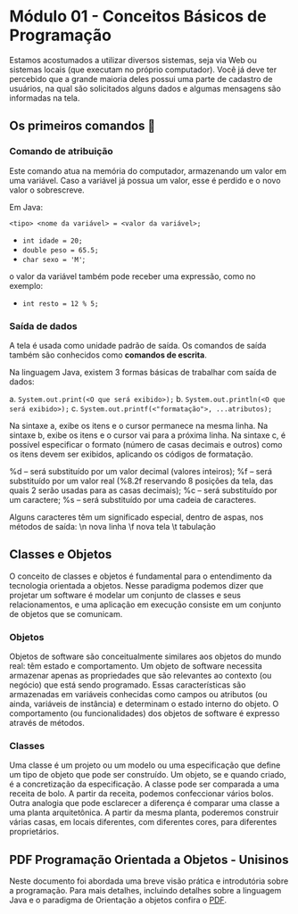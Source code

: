 # Módulo 01 - Conceitos Básicos de Programação

Estamos acostumados a utilizar diversos sistemas, seja via Web ou sistemas locais (que executam no próprio computador). Você já deve ter percebido que a grande maioria deles possui uma parte de cadastro de usuários, na qual são solicitados alguns dados e algumas mensagens são informadas na tela.

## Os primeiros comandos 🍼

### Comando de atribuição

Este comando atua na memória do computador, armazenando um valor em uma variável. Caso a variável já possua um valor, esse é perdido e o novo valor o sobrescreve.

Em Java:

`<tipo> <nome da variável> = <valor da variável>;`

- `int idade = 20;`
- `double peso = 65.5;`
- `char sexo = 'M'`;

o valor da variável também pode receber uma expressão, como no exemplo:

- `int resto = 12 % 5;`

### Saída de dados

A tela é usada como unidade padrão de saída. Os comandos de saída também são conhecidos como **comandos de escrita**.

Na linguagem Java, existem 3 formas básicas de trabalhar com saída de dados:

a. `System.out.print(<O que será exibido>);`
b. `System.out.println(<O que será exibido>);`
c. `System.out.printf(<"formatação">, ...atributos);`

Na sintaxe a, exibe os itens e o cursor permanece na mesma linha.
Na sintaxe b, exibe os itens e o cursor vai para a próxima linha.
Na sintaxe c, é possível especificar o formato (número de casas
decimais e outros) como os itens devem ser exibidos, aplicando os
códigos de formatação.

%d – será substituído por um valor decimal (valores inteiros);
%f – será substituído por um valor real (%8.2f reservando 8
posições da tela, das quais 2 serão usadas para as casas
decimais);
%c – será substituído por um caractere;
%s – será substituído por uma cadeia de caracteres.

Alguns caracteres têm um significado especial, dentro de aspas,
nos métodos de saída:
\n nova linha
\f nova tela
\t tabulação

## Classes e Objetos

O conceito de classes e objetos é fundamental para o entendimento
da tecnologia orientada a objetos. Nesse paradigma podemos dizer que
projetar um software é modelar um conjunto de classes e seus
relacionamentos, e uma aplicação em execução consiste em um conjunto
de objetos que se comunicam.

### Objetos

Objetos de software são conceitualmente similares aos objetos do
mundo real: têm estado e comportamento. Um objeto de software
necessita armazenar apenas as propriedades que são relevantes ao
contexto (ou negócio) que está sendo programado. Essas características
são armazenadas em variáveis conhecidas como campos ou atributos (ou
ainda, variáveis de instância) e determinam o estado interno do objeto. O
comportamento (ou funcionalidades) dos objetos de software é expresso
através de métodos.

### Classes

Uma classe é um projeto ou um modelo ou uma especificação que
define um tipo de objeto que pode ser construído. Um objeto, se e quando
criado, é a concretização da especificação.
A classe pode ser comparada a uma receita de bolo. A partir da
receita, podemos confeccionar vários bolos. Outra analogia que pode
esclarecer a diferença é comparar uma classe a uma planta arquitetônica.
A partir da mesma planta, poderemos construir várias casas, em locais
diferentes, com diferentes cores, para diferentes proprietários.

## PDF Programação Orientada a Objetos - Unisinos

Neste documento foi abordada uma breve visão prática e introdutória sobre a programação. Para mais detalhes, incluindo
detalhes sobre a linguagem Java e o paradigma de Orientação a objetos
confira o [PDF](../../programacao-1/modulo-1/Programacao%20orientada%20a%20objetos%20-%20Unisinos.pdf).

